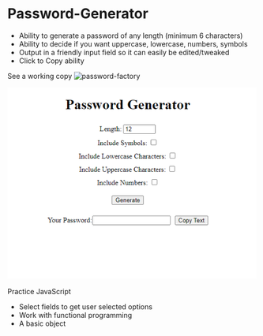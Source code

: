 # Password-Generator

- Ability to generate a password of any length (minimum 6 characters) <br>
- Ability to decide if you want uppercase, lowercase, numbers, symbols <br>
- Output in a friendly input field so it can easily be edited/tweaked <br>
- Click to Copy ability


See a working copy ![password-factory](https://password-factory.netlify.app/)

![screenshot](password-gen.png)

Practice JavaScript

- Select fields to get user selected options
- Work with functional programming
- A basic object

